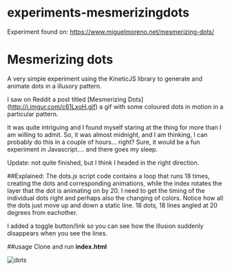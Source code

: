 # experiments-mesmerizingdots
Experiment found on: https://www.miguelmoreno.net/mesmerizing-dots/

# Mesmerizing dots
A very simple experiment using the KineticJS library to generate and animate dots in a illusory pattern. 

I saw on Reddit a post titled [Mesmerizing Dots] (http://i.imgur.com/c61LxoH.gif) a gif with some coloured dots in motion in a particular pattern.

It was quite intriguing and I found myself staring at the thing for more than I am willing to admit.
So, it was almost midnight, and I am thinking, I can probably do this in a couple of hours… right? Sure, it would be a fun experiment in Javascript.... and there goes my sleep.

Update: not quite finished, but I think I headed in the right direction. 

##Explained: 
The dots.js script code contains a loop that runs 18 times, creating the dots and corresponding animations, while the index rotates the layer that the dot is animating on by 20. I need to get the timing of the individual dots right and perhaps also the changing of colors.
Notice how all the dots just move up and down a static line. 18 dots, 18 lines angled at 20 degrees from eachother. 

I added a toggle button/link so you can see how the illusion suddenly disappears when you see the lines.

##usage
Clone and run **index.html**

![dots](http://imgur.com/ogxOwfj)
